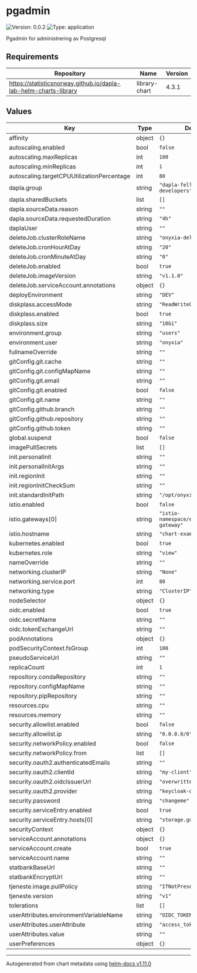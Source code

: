 # pgadmin

![Version: 0.0.2](https://img.shields.io/badge/Version-0.0.2-informational?style=flat-square) ![Type: application](https://img.shields.io/badge/Type-application-informational?style=flat-square)

Pgadmin for administrering av Postgresql

## Requirements

| Repository | Name | Version |
|------------|------|---------|
| https://statisticsnorway.github.io/dapla-lab-helm-charts-library | library-chart | 4.3.1 |

## Values

| Key | Type | Default | Description |
|-----|------|---------|-------------|
| affinity | object | `{}` |  |
| autoscaling.enabled | bool | `false` |  |
| autoscaling.maxReplicas | int | `100` |  |
| autoscaling.minReplicas | int | `1` |  |
| autoscaling.targetCPUUtilizationPercentage | int | `80` |  |
| dapla.group | string | `"dapla-felles-developers"` |  |
| dapla.sharedBuckets | list | `[]` |  |
| dapla.sourceData.reason | string | `""` |  |
| dapla.sourceData.requestedDuration | string | `"4h"` |  |
| daplaUser | string | `""` |  |
| deleteJob.clusterRoleName | string | `"onyxia-delete-job"` |  |
| deleteJob.cronHourAtDay | string | `"20"` |  |
| deleteJob.cronMinuteAtDay | string | `"0"` |  |
| deleteJob.enabled | bool | `true` |  |
| deleteJob.imageVersion | string | `"v1.1.0"` |  |
| deleteJob.serviceAccount.annotations | object | `{}` |  |
| deployEnvironment | string | `"DEV"` |  |
| diskplass.accessMode | string | `"ReadWriteOnce"` |  |
| diskplass.enabled | bool | `true` |  |
| diskplass.size | string | `"10Gi"` |  |
| environment.group | string | `"users"` |  |
| environment.user | string | `"onyxia"` |  |
| fullnameOverride | string | `""` |  |
| gitConfig.git.cache | string | `""` |  |
| gitConfig.git.configMapName | string | `""` |  |
| gitConfig.git.email | string | `""` |  |
| gitConfig.git.enabled | bool | `false` |  |
| gitConfig.git.name | string | `""` |  |
| gitConfig.github.branch | string | `""` |  |
| gitConfig.github.repository | string | `""` |  |
| gitConfig.github.token | string | `""` |  |
| global.suspend | bool | `false` |  |
| imagePullSecrets | list | `[]` |  |
| init.personalInit | string | `""` |  |
| init.personalInitArgs | string | `""` |  |
| init.regionInit | string | `""` |  |
| init.regionInitCheckSum | string | `""` |  |
| init.standardInitPath | string | `"/opt/onyxia-init.sh"` |  |
| istio.enabled | bool | `false` |  |
| istio.gateways[0] | string | `"istio-namespace/example-gateway"` |  |
| istio.hostname | string | `"chart-example.local"` |  |
| kubernetes.enabled | bool | `true` |  |
| kubernetes.role | string | `"view"` |  |
| nameOverride | string | `""` |  |
| networking.clusterIP | string | `"None"` |  |
| networking.service.port | int | `80` |  |
| networking.type | string | `"ClusterIP"` |  |
| nodeSelector | object | `{}` |  |
| oidc.enabled | bool | `true` |  |
| oidc.secretName | string | `""` |  |
| oidc.tokenExchangeUrl | string | `""` |  |
| podAnnotations | object | `{}` |  |
| podSecurityContext.fsGroup | int | `100` |  |
| pseudoServiceUrl | string | `""` |  |
| replicaCount | int | `1` |  |
| repository.condaRepository | string | `""` |  |
| repository.configMapName | string | `""` |  |
| repository.pipRepository | string | `""` |  |
| resources.cpu | string | `""` |  |
| resources.memory | string | `""` |  |
| security.allowlist.enabled | bool | `false` |  |
| security.allowlist.ip | string | `"0.0.0.0/0"` |  |
| security.networkPolicy.enabled | bool | `false` |  |
| security.networkPolicy.from | list | `[]` |  |
| security.oauth2.authenticatedEmails | string | `""` |  |
| security.oauth2.clientId | string | `"my-client"` |  |
| security.oauth2.oidcIssuerUrl | string | `"overwritten-by-onyxia"` |  |
| security.oauth2.provider | string | `"keycloak-oidc"` |  |
| security.password | string | `"changeme"` |  |
| security.serviceEntry.enabled | bool | `true` |  |
| security.serviceEntry.hosts[0] | string | `"storage.googleapis.com"` |  |
| securityContext | object | `{}` |  |
| serviceAccount.annotations | object | `{}` |  |
| serviceAccount.create | bool | `true` |  |
| serviceAccount.name | string | `""` |  |
| statbankBaseUrl | string | `""` |  |
| statbankEncryptUrl | string | `""` |  |
| tjeneste.image.pullPolicy | string | `"IfNotPresent"` |  |
| tjeneste.version | string | `"v1"` |  |
| tolerations | list | `[]` |  |
| userAttributes.environmentVariableName | string | `"OIDC_TOKEN"` |  |
| userAttributes.userAttribute | string | `"access_token"` |  |
| userAttributes.value | string | `""` |  |
| userPreferences | object | `{}` |  |

----------------------------------------------
Autogenerated from chart metadata using [helm-docs v1.11.0](https://github.com/norwoodj/helm-docs/releases/v1.11.0)
